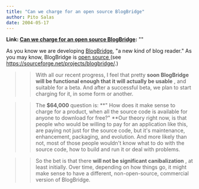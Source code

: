 ```yaml
---
title: "Can we charge for an open source BlogBridge"
author: Pito Salas
date: 2004-05-17
---
```


**Link: [Can we charge for an open source BlogBridge](None):** ""

As you know we are developing [BlogBridge](<http://www.blogbridge.com>), "a
new kind of blog reader." As you may know, BlogBridge is [open source
](<https://sourceforge.net/projects/blogbridge/>)(see
https://sourceforge.net/projects/blogbridge/.)

>>

>> With all our recent progress, I feel that pretty **soon BlogBridge will be
functional enough that it will actually be usable** , and suitable for a beta.
And after a successful beta, we plan to start charging for it, in some form or
another.

>>

>> The **$64,000** question is: **" How does it make sense to charge for a
product, when all the source code is available for anyone to download for
free?" **Our theory right now, is that people who would be willing to pay for
an application like this, are paying not just for the source code, but it's
maintenance, enhancement, packaging, and evolution. And more likely than not,
most of those people wouldn't know what to do with the source code, how to
build and run it or deal with problems.

>>

>> So the bet is that there **will not be significant canibalization** , at
least initially. Over time, depending on how things go, it might make sense to
have a different, non-open-source, commercial version of BlogBridge.



